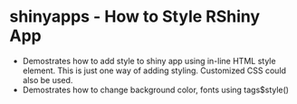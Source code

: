 shinyapps - How to Style RShiny App
=========
-  Demostrates how to add style to shiny app using in-line HTML style element. This is just one way of adding styling. Customized CSS could also be used.
-  Demostrates how to change background color, fonts using tags$style()

